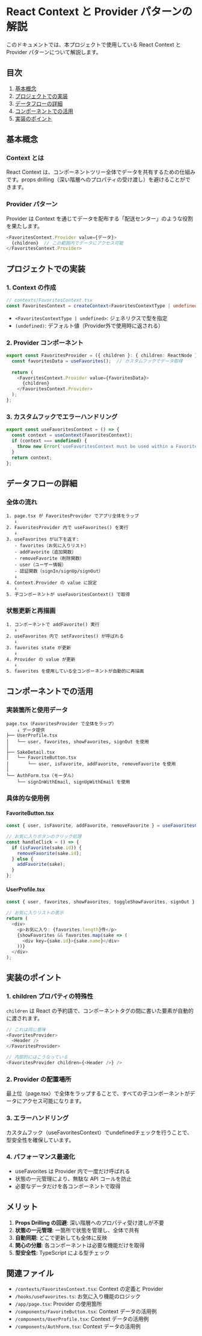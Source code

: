 # React Context と Provider パターンの解説

このドキュメントでは、本プロジェクトで使用している React Context と Provider パターンについて解説します。

## 目次
1. [基本概念](#基本概念)
2. [プロジェクトでの実装](#プロジェクトでの実装)
3. [データフローの詳細](#データフローの詳細)
4. [コンポーネントでの活用](#コンポーネントでの活用)
5. [実装のポイント](#実装のポイント)

## 基本概念

### Context とは
React Context は、コンポーネントツリー全体でデータを共有するための仕組みです。props drilling（深い階層へのプロパティの受け渡し）を避けることができます。

### Provider パターン
Provider は Context を通じてデータを配布する「配送センター」のような役割を果たします。

```typescript
<FavoritesContext.Provider value={データ}>
  {children}  // この範囲内でデータにアクセス可能
</FavoritesContext.Provider>
```

## プロジェクトでの実装

### 1. Context の作成
```typescript
// contexts/FavoritesContext.tsx
const FavoritesContext = createContext<FavoritesContextType | undefined>(undefined);
```

- `<FavoritesContextType | undefined>`: ジェネリクスで型を指定
- `(undefined)`: デフォルト値（Provider外で使用時に返される）

### 2. Provider コンポーネント
```typescript
export const FavoritesProvider = ({ children }: { children: ReactNode }) => {
  const favoritesData = useFavorites();  // カスタムフックでデータ取得
  
  return (
    <FavoritesContext.Provider value={favoritesData}>
      {children}
    </FavoritesContext.Provider>
  );
};
```

### 3. カスタムフックでエラーハンドリング
```typescript
export const useFavoritesContext = () => {
  const context = useContext(FavoritesContext);
  if (context === undefined) {
    throw new Error('useFavoritesContext must be used within a FavoritesProvider');
  }
  return context;
};
```

## データフローの詳細

### 全体の流れ
```
1. page.tsx が FavoritesProvider でアプリ全体をラップ
   ↓
2. FavoritesProvider 内で useFavorites() を実行
   ↓
3. useFavorites が以下を返す:
   - favorites（お気に入りリスト）
   - addFavorite（追加関数）
   - removeFavorite（削除関数）
   - user（ユーザー情報）
   - 認証関数（signIn/signUp/signOut）
   ↓
4. Context.Provider の value に設定
   ↓
5. 子コンポーネントが useFavoritesContext() で取得
```

### 状態更新と再描画
```
1. コンポーネントで addFavorite() 実行
   ↓
2. useFavorites 内で setFavorites() が呼ばれる
   ↓
3. favorites state が更新
   ↓
4. Provider の value が更新
   ↓
5. favorites を使用している全コンポーネントが自動的に再描画
```

## コンポーネントでの活用

### 実装箇所と使用データ

```
page.tsx（FavoritesProvider で全体をラップ）
    ↓ データ提供
├── UserProfile.tsx
│   └── user, favorites, showFavorites, signOut を使用
│
├── SakeDetail.tsx
│   └── FavoriteButton.tsx
│       └── user, isFavorite, addFavorite, removeFavorite を使用
│
└── AuthForm.tsx（モーダル）
    └── signInWithEmail, signUpWithEmail を使用
```

### 具体的な使用例

#### FavoriteButton.tsx
```typescript
const { user, isFavorite, addFavorite, removeFavorite } = useFavoritesContext();

// お気に入りボタンのクリック処理
const handleClick = () => {
  if (isFavorite(sake.id)) {
    removeFavorite(sake.id);
  } else {
    addFavorite(sake);
  }
};
```

#### UserProfile.tsx
```typescript
const { user, favorites, showFavorites, toggleShowFavorites, signOut } = useFavoritesContext();

// お気に入りリストの表示
return (
  <div>
    <p>お気に入り: {favorites.length}件</p>
    {showFavorites && favorites.map(sake => (
      <div key={sake.id}>{sake.name}</div>
    ))}
  </div>
);
```

## 実装のポイント

### 1. children プロパティの特殊性
`children` は React の予約語で、コンポーネントタグの間に書いた要素が自動的に渡されます。

```typescript
// これは同じ意味
<FavoritesProvider>
  <Header />
</FavoritesProvider>

// 内部的にはこうなっている
<FavoritesProvider children={<Header />} />
```

### 2. Provider の配置場所
最上位（page.tsx）で全体をラップすることで、すべての子コンポーネントがデータにアクセス可能になります。

### 3. エラーハンドリング
カスタムフック（useFavoritesContext）でundefinedチェックを行うことで、型安全性を確保しています。

### 4. パフォーマンス最適化
- useFavorites は Provider 内で一度だけ呼ばれる
- 状態の一元管理により、無駄な API コールを防止
- 必要なデータだけを各コンポーネントで取得

## メリット

1. **Props Drilling の回避**: 深い階層へのプロパティ受け渡しが不要
2. **状態の一元管理**: 一箇所で状態を管理し、全体で共有
3. **自動同期**: どこで更新しても全体に反映
4. **関心の分離**: 各コンポーネントは必要な機能だけを取得
5. **型安全性**: TypeScript による型チェック

## 関連ファイル

- `/contexts/FavoritesContext.tsx`: Context の定義と Provider
- `/hooks/useFavorites.ts`: お気に入り機能のロジック
- `/app/page.tsx`: Provider の使用箇所
- `/components/FavoriteButton.tsx`: Context データの活用例
- `/components/UserProfile.tsx`: Context データの活用例
- `/components/AuthForm.tsx`: Context データの活用例